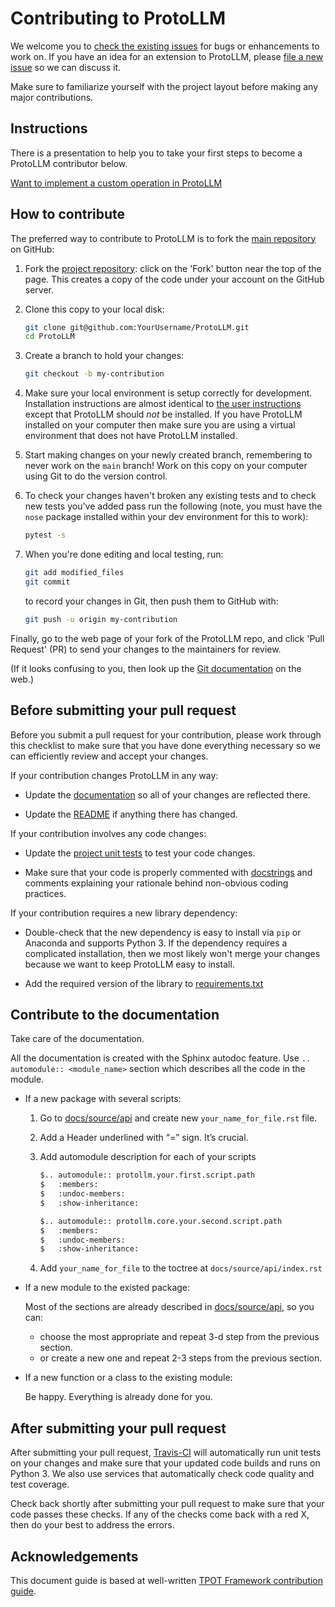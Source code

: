 # Contributing to ProtoLLM

We welcome you to [check the existing
issues](https://github.com/aimclub/ProtoLLM/issues) for bugs or
enhancements to work on. If you have an idea for an extension to ProtoLLM,
please [file a new
issue](https://github.com/aimclub/ProtoLLM/issues/new) so we can
discuss it.

Make sure to familiarize yourself with the project layout before making
any major contributions.

## Instructions

There is a presentation to help you to take your first steps to become a ProtoLLM contributor below.

[Want to implement a custom operation in ProtoLLM](docs/files/custom_operation_guide.pdf)

## How to contribute

The preferred way to contribute to ProtoLLM is to fork the [main
repository](https://github.com/aimclub/ProtoLLM) on GitHub:

1. Fork the [project repository](https://github.com/aimclub/ProtoLLM):
   click on the 'Fork' button near the top of the page. This creates a
   copy of the code under your account on the GitHub server.

2. Clone this copy to your local disk:

   ```bash
   git clone git@github.com:YourUsername/ProtoLLM.git
   cd ProtoLLM
   ```

3. Create a branch to hold your changes:

   ```bash
   git checkout -b my-contribution
   ```

4. Make sure your local environment is setup correctly for development.
   Installation instructions are almost identical to [the user
   instructions](README_en.rst#installation) except that ProtoLLM should *not* be
   installed. If you have ProtoLLM installed on your computer then make
   sure you are using a virtual environment that does not have ProtoLLM
   installed.

5. Start making changes on your newly created branch, remembering to
   never work on the ``main`` branch! Work on this copy on your
   computer using Git to do the version control.

6. To check your changes haven't broken any existing tests and to check
   new tests you've added pass run the following (note, you must have
   the ``nose`` package installed within your dev environment for this
   to work):

   ```bash
   pytest -s
   ```

7. When you're done editing and local testing, run:

   ```bash
   git add modified_files
   git commit
   ```

   to record your changes in Git, then push them to GitHub with:

   ```bash
   git push -u origin my-contribution
   ```

Finally, go to the web page of your fork of the ProtoLLM repo, and click
'Pull Request' (PR) to send your changes to the maintainers for review.

(If it looks confusing to you, then look up the [Git
documentation](http://git-scm.com/documentation) on the web.)

## Before submitting your pull request

Before you submit a pull request for your contribution, please work
through this checklist to make sure that you have done everything
necessary so we can efficiently review and accept your changes.

If your contribution changes ProtoLLM in any way:

- Update the
   [documentation](docs)
   so all of your changes are reflected there.

- Update the
   [README](README_en.rst)
   if anything there has changed.

If your contribution involves any code changes:

- Update the [project unit
   tests](https://github.com/aimclub/ProtoLLM/tree/main/test) to
   test your code changes.

- Make sure that your code is properly commented with
   [docstrings](https://peps.python.org/pep-0257/) and
   comments explaining your rationale behind non-obvious coding
   practices.

If your contribution requires a new library dependency:

- Double-check that the new dependency is easy to install via ``pip``
   or Anaconda and supports Python 3. If the dependency requires a
   complicated installation, then we most likely won't merge your
   changes because we want to keep ProtoLLM easy to install.

- Add the required version of the library to
   [requirements.txt](requirements.txt)

## Contribute to the documentation

Take care of the documentation.

All the documentation is created with the Sphinx autodoc feature. Use `..
automodule:: <module_name>` section which describes all the code in the module.

- If a new package with several scripts:

   1. Go to [docs/source/api](docs/source/api) and create new `your_name_for_file.rst` file.

   2. Add a Header underlined with “=” sign. It’s crucial.

   3. Add automodule description for each of your scripts

      ```rst
      $.. automodule:: protollm.your.first.script.path
      $   :members:
      $   :undoc-members:
      $   :show-inheritance:

      $.. automodule:: protollm.core.your.second.script.path
      $   :members:
      $   :undoc-members:
      $   :show-inheritance:
      ```

   4. Add `your_name_for_file` to the toctree at `docs/source/api/index.rst`

- If a new module to the existed package:

    Most of the sections are already described in [docs/source/api](docs/source/api), so you can:

  - choose the most appropriate and repeat 3-d step from the previous section.
  - or create a new one and repeat 2-3 steps from the previous section.

- If a new function or a class to the existing module:

    Be happy. Everything is already done for you.

## After submitting your pull request

After submitting your pull request,
[Travis-CI](https://travis-ci.com/) will automatically run unit tests
on your changes and make sure that your updated code builds and runs on
Python 3. We also use services that automatically check code quality and
test coverage.

Check back shortly after submitting your pull request to make sure that
your code passes these checks. If any of the checks come back with a red
X, then do your best to address the errors.

## Acknowledgements

This document guide is based at well-written [TPOT Framework
contribution
guide](https://github.com/EpistasisLab/tpot/blob/main/docs_sources/contributing.md).